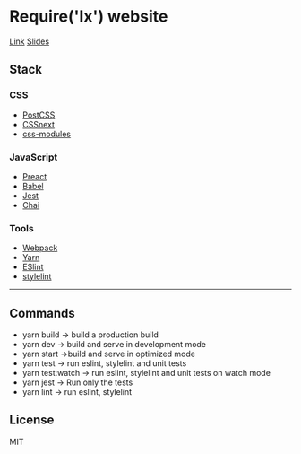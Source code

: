 # Require('lx') website

[Link](https://build-cxrejghmoc.now.sh/)
[Slides](https://docs.google.com/presentation/d/1vQ9xAijI8NjbQkFESu0LwVYEcpCxqQhcjC7ESzddMTE/edit?usp=sharing)

## Stack

### CSS

* [PostCSS](http://postcss.org/)
* [CSSnext](http://cssnext.io/)
* [css-modules](https://github.com/css-modules/css-modules)

### JavaScript

* [Preact](https://preactjs.com)
* [Babel](https://babeljs.io/)
* [Jest](https://facebook.github.io/jest/)
* [Chai](http://chaijs.com/)

### Tools

* [Webpack](https://webpack.js.org/)
* [Yarn](https://yarnpkg.com/)
* [ESlint](http://eslint.org/)   
* [stylelint](https://stylelint.io/)                                                  


---

## Commands

- yarn build -> build a production build
- yarn dev -> build and serve in development mode
- yarn start ->build and serve in optimized mode
- yarn test -> run eslint, stylelint and unit tests
- yarn test:watch -> run eslint, stylelint and unit tests on watch mode
- yarn jest -> Run only the tests
- yarn lint -> run eslint, stylelint


## License

MIT


[Preact]: https://github.com/developit/preact
[preact-compat]: https://github.com/developit/preact-compat
[webpack]: https://webpack.github.io

